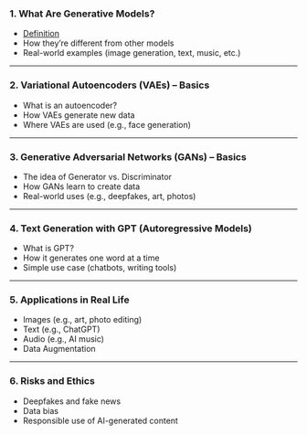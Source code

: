 ### **1. What Are Generative Models?**

* [Definition](https://github.com/yangshiteng/Data-Science-Learning-Path/blob/main/deep_learning/generative_model/definition.md)
* How they’re different from other models
* Real-world examples (image generation, text, music, etc.)

---

### **2. Variational Autoencoders (VAEs) – Basics**

* What is an autoencoder?
* How VAEs generate new data
* Where VAEs are used (e.g., face generation)

---

### **3. Generative Adversarial Networks (GANs) – Basics**

* The idea of Generator vs. Discriminator
* How GANs learn to create data
* Real-world uses (e.g., deepfakes, art, photos)

---

### **4. Text Generation with GPT (Autoregressive Models)**

* What is GPT?
* How it generates one word at a time
* Simple use case (chatbots, writing tools)

---

### **5. Applications in Real Life**

* Images (e.g., art, photo editing)
* Text (e.g., ChatGPT)
* Audio (e.g., AI music)
* Data Augmentation

---

### **6. Risks and Ethics**

* Deepfakes and fake news
* Data bias
* Responsible use of AI-generated content
